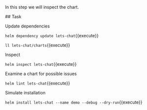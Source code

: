 In this step we will inspect the chart.

## Task

Update dependencies

`helm dependency update lets-chat`{{execute}}

`ll lets-chat/charts`{{execute}}

Inspect

`helm inspect lets-chat`{{execute}}

Examine a chart for possible issues

`helm lint lets-chat`{{execute}}

Simulate installation

`helm install lets-chat --name demo --debug --dry-run`{{execute}}
